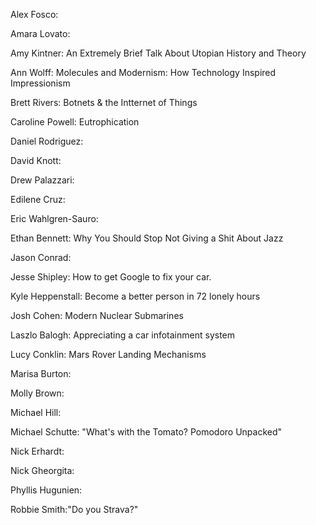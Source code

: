 Alex Fosco: 

Amara Lovato:

Amy Kintner: An Extremely Brief Talk About Utopian History and Theory

Ann Wolff: Molecules and Modernism: How Technology Inspired Impressionism

Brett Rivers: Botnets & the Intternet of Things

Caroline Powell:  Eutrophication

Daniel Rodriguez:

David Knott:

Drew Palazzari:

Edilene Cruz:

Eric Wahlgren-Sauro: 

Ethan Bennett: Why You Should Stop Not Giving a Shit About Jazz

Jason Conrad:

Jesse Shipley: How to get Google to fix your car.

Kyle Heppenstall: Become a better person in 72 lonely hours

Josh Cohen: 
  Modern Nuclear Submarines

Laszlo Balogh: Appreciating a car infotainment system

Lucy Conklin: Mars Rover Landing Mechanisms

Marisa Burton:

Molly Brown:

Michael Hill:

Michael Schutte: "What's with the Tomato? Pomodoro Unpacked"

Nick Erhardt:

Nick Gheorgita:

Phyllis Hugunien:

Robbie Smith:"Do you Strava?"

